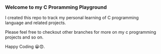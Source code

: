 ### Welcome to my C Proramming Playground

I created this repo to track my personal learning of C programming language and related projects.

Please feel free to checkout other branches for more on my c programming projects and so on.

Happy Coding 😀😍.

